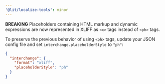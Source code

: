 ```yaml
---
'@lit/localize-tools': minor
---
```


**BREAKING** Placeholders containing HTML markup and dynamic expressions are now
represented in XLIFF as `<x>` tags instead of `<ph>` tags.

To preserve the previous behavior of using `<ph>` tags, update your JSON config
file and set `interchange.placeholderStyle` to `"ph"`:

```json
{
  "interchange": {
    "format": "xliff",
    "placeholderStyle": "ph"
  }
}
```
